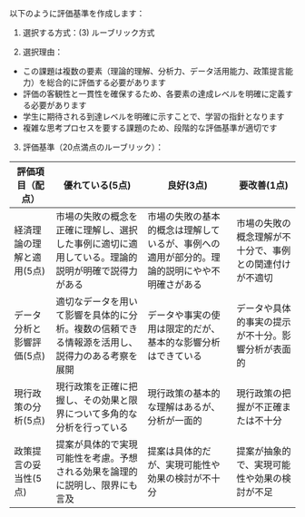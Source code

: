 以下のように評価基準を作成します：

1. 選択する方式：(3) ルーブリック方式

2. 選択理由：
- この課題は複数の要素（理論的理解、分析力、データ活用能力、政策提言能力）を総合的に評価する必要があります
- 評価の客観性と一貫性を確保するため、各要素の達成レベルを明確に定義する必要があります
- 学生に期待される到達レベルを明確に示すことで、学習の指針となります
- 複雑な思考プロセスを要する課題のため、段階的な評価基準が適切です

3. 評価基準（20点満点のルーブリック）：

| 評価項目（配点） | 優れている(5点) | 良好(3点) | 要改善(1点) |
|-----------------|----------------|-----------|------------|
| 経済理論の理解と適用(5点) | 市場の失敗の概念を正確に理解し、選択した事例に適切に適用している。理論的説明が明確で説得力がある | 市場の失敗の基本的概念は理解しているが、事例への適用が部分的。理論的説明にやや不明確さがある | 市場の失敗の概念理解が不十分で、事例との関連付けが不適切 |
| データ分析と影響評価(5点) | 適切なデータを用いて影響を具体的に分析。複数の信頼できる情報源を活用し、説得力のある考察を展開 | データや事実の使用は限定的だが、基本的な影響分析はできている | データや具体的事実の提示が不十分。影響分析が表面的 |
| 現行政策の分析(5点) | 現行政策を正確に把握し、その効果と限界について多角的な分析を行っている | 現行政策の基本的な理解はあるが、分析が一面的 | 現行政策の把握が不正確または不十分 |
| 政策提言の妥当性(5点) | 提案が具体的で実現可能性を考慮。予想される効果を論理的に説明し、限界にも言及 | 提案は具体的だが、実現可能性や効果の検討が不十分 | 提案が抽象的で、実現可能性や効果の検討が不足 |